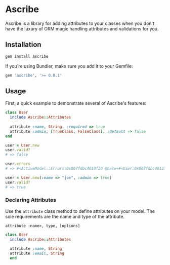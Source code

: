 # Ascribe

Ascribe is a library for adding attributes to your classes when you don't have the luxury of ORM magic handling attributes and validations for you.

## Installation

```bash
gem install ascribe
```

If you're using Bundler, make sure you add it to your Gemfile:

```ruby
gem 'ascribe', '>= 0.0.1'
```

## Usage

First, a quick example to demonstrate several of Ascribe's features:

```ruby
class User
  include Ascribe::Attributes
  
  attribute :name, String, :required => true
  attribute :admin, [TrueClass, FalseClass], :default => false
end

user = User.new
user.valid?
# => false 

user.errors
# => #<ActiveModel::Errors:0x007fdbc4010f20 @base=#<User:0x007fdbc4013f68 @name=nil, @admin=false, @validation_context=nil, @errors=#<ActiveModel::Errors:0x007fdbc4010f20 ...>>, @messages={:name=>["can't be blank"]}>

user = User.new(:name => "joe", :admin => true)
user.valid?
# => true

```
### Declaring Attributes

Use the `attribute` class method to define attributes on your model. The sole requirements are the name and type of the attribute.

```
attribute :name>, type, [options]
```

```ruby
class User
  include Ascribe::Attributes
  
  attribute :name, String
  attribute :email, String
  end
```